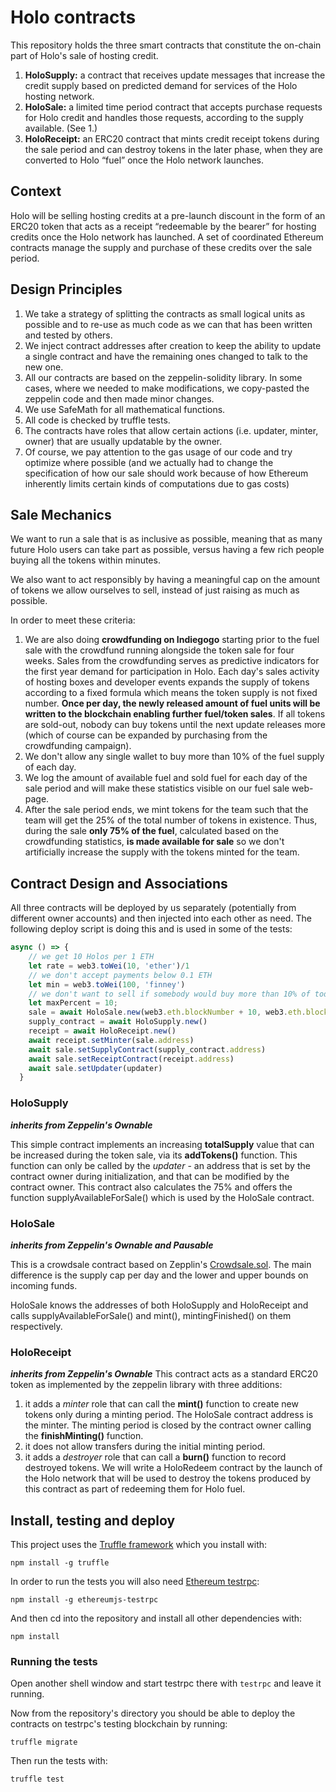 # Holo contracts
This repository holds the three smart contracts that constitute the on-chain part of Holo's sale of hosting credit.

1. **HoloSupply:** a contract that receives update messages that increase the credit supply based on predicted demand for services of the Holo hosting network.
2. **HoloSale:** a limited time period contract that accepts purchase requests for Holo credit and handles those requests, according to the supply available. (See 1.)
3. **HoloReceipt:** an ERC20 contract that mints credit receipt tokens during the sale period and can destroy tokens in the later phase, when they are converted to Holo “fuel” once the Holo network launches.


## Context
Holo will be selling hosting credits at a pre-launch discount in the form of an ERC20 token that acts as a receipt “redeemable by the bearer” for hosting credits once the Holo network has launched. A set of coordinated Ethereum contracts manage the supply and purchase of these credits over the sale period.

## Design Principles
1. We take a strategy of splitting the contracts as small logical units as possible and to re-use as much code as we can that has been written and tested by others.
2. We inject contract addresses after creation to keep the ability to update a single contract and have the remaining ones changed to talk to the new one.
3. All our contracts are based on the zeppelin-solidity library.  In some cases, where we needed to make modifications, we copy-pasted the zeppelin code and then made minor changes.
4. We use SafeMath for all mathematical functions.
5. All code is checked by truffle tests.
6. The contracts have roles that allow certain actions (i.e. updater, minter, owner) that are usually updatable by the owner.
7. Of course, we pay attention to the gas usage of our code and try optimize where possible (and we actually had to change the specification of how our sale should work because of how Ethereum inherently limits certain kinds of computations due to gas costs)

## Sale Mechanics
We want to run a sale that is as inclusive as possible, meaning that as many future Holo users can take part as possible, versus having a few rich people buying all the tokens within minutes.

We also want to act responsibly by having a meaningful cap on the amount of tokens we allow ourselves to sell, instead of just raising as much as possible.

In order to meet these criteria:

1. We are also doing **crowdfunding on Indiegogo** starting prior to the fuel sale with the crowdfund running alongside the token sale for four weeks. Sales from the crowdfunding serves as predictive indicators for the first year demand for participation in Holo. Each day's sales activity of hosting boxes and developer events expands the supply of tokens according to a fixed formula which means the token supply is not fixed number. **Once per day, the newly released amount of fuel units will be written to the blockchain enabling further fuel/token sales**. If all tokens are sold-out, nobody can buy tokens until the next update releases more (which of course can be expanded by purchasing from the crowdfunding campaign).
2. We don't allow any single wallet to buy more than 10% of the fuel supply of each day.
3. We log the amount of available fuel and sold fuel for each day of the sale period and will make these statistics visible on our fuel sale web-page.
4. After the sale period ends, we mint tokens for the team such that the team will get the 25% of the total number of tokens in existence. Thus, during the sale **only 75% of the fuel**, calculated based on the crowdfunding statistics, **is made available for sale** so we don't artificially increase the supply with the tokens minted for the team.

## Contract Design and Associations
All three contracts will be deployed by us separately (potentially from different owner accounts) and then injected into each other as need. The following deploy script is doing this and is used in some of the tests:

```javascript
async () => {
    // we get 10 Holos per 1 ETH
    let rate = web3.toWei(10, 'ether')/1
    // we don't accept payments below 0.1 ETH
    let min = web3.toWei(100, 'finney')
    // we don't want to sell if somebody would buy more than 10% of today's supply
    let maxPercent = 10;
    sale = await HoloSale.new(web3.eth.blockNumber + 10, web3.eth.blockNumber + 500, rate, min, maxPercent, wallet)
    supply_contract = await HoloSupply.new()
    receipt = await HoloReceipt.new()
    await receipt.setMinter(sale.address)
    await sale.setSupplyContract(supply_contract.address)
    await sale.setReceiptContract(receipt.address)
    await sale.setUpdater(updater)
  }
```



### HoloSupply
***inherits from Zeppelin's Ownable***

This simple contract implements an increasing **totalSupply** value that can be increased during the token sale, via its **addTokens()** function.  This function can only be called by the *updater* - an address that is set by the contract owner during initialization, and that can be modified by the contract owner.  This contract also calculates the 75% and offers the function supplyAvailableForSale() which is used by the HoloSale contract.

### HoloSale
***inherits from Zeppelin's Ownable and Pausable***

This is a crowdsale contract based on Zepplin's [Crowdsale.sol](https://github.com/OpenZeppelin/zeppelin-solidity/blob/master/contracts/crowdsale/Crowdsale.sol). The main difference is the supply cap per day and the lower and upper bounds on incoming funds.

HoloSale knows the addresses of both HoloSupply and HoloReceipt and calls supplyAvailableForSale() and mint(), mintingFinished() on them respectively.

### HoloReceipt
***inherits from Zeppelin's Ownable***
This contract acts as a standard ERC20 token as implemented by the zeppelin library with three additions:

1. it adds a *minter* role that can call the **mint()** function to create new tokens only during a minting period.  The HoloSale contract address is the minter.  The minting period is closed by the contract owner calling the **finishMinting()** function.
2. it does not allow transfers during the initial minting period.
3. it adds a *destroyer* role that can call a **burn()** function to record destroyed tokens.  We will write a HoloRedeem contract by the launch of the Holo network that will be used to destroy the tokens produced by this contract as part of redeeming them for Holo fuel.

## Install, testing and deploy
This project uses the [Truffle framework](http://truffleframework.com/) which you install with:

```npm install -g truffle```

In order to run the tests you will also need [Ethereum testrpc](https://github.com/ethereumjs/testrpc):

```npm install -g ethereumjs-testrpc```

And then cd into the repository and install all other dependencies with:

```npm install```

### Running the tests

Open another shell window and start testrpc there with ```testrpc``` and leave it running.

Now from the repository's directory you should be able to deploy the contracts
on testrpc's testing blockchain by running:

```truffle migrate```

Then run the tests with:

```truffle test```
